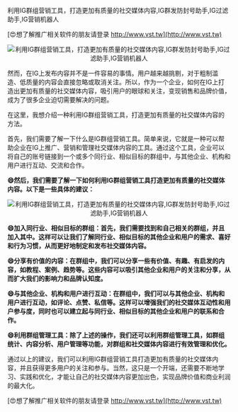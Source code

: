 利用IG群组营销工具，打造更加有质量的社交媒体内容,IG群发防封号助手,IG过滤助手,IG营销机器人

[😍想了解推广相关软件的朋友请登录 http://www.vst.tw](http://www.vst.tw)

 <center><img src="https://vst.tw/MP4/tuiguang/png/0.png" alt="利用IG群组营销工具，打造更加有质量的社交媒体内容,IG群发防封号助手,IG过滤助手,IG营销机器人"></center>

然而，在IG上发布内容并不是一件容易的事情。用户越来越挑剔，对于粗制滥造、低质量的内容会直接忽略或取消关注。所以，作为一个企业，如何在IG上打造出更加有质量的社交媒体内容，吸引用户的眼球和关注，变现销售和品牌价值，成为了很多企业迫切需要解决的问题。

在这里，我想介绍一种利用IG群组营销工具，打造更加有质量的社交媒体内容的方法。

首先，我们需要了解一下什么是IG群组营销工具。简单来说，它就是一种可以帮助企业在IG上推广、营销和管理社交媒体内容的工具。通过这个工具，企业可以将自己的账号链接到一个或多个同行业、相似目标的群组中，与其他企业、机构和用户进行互动、交流和合作。

**😄然后，我们需要了解一下如何利用IG群组营销工具打造更加有质量的社交媒体内容。以下是一些具体的建议：**

 <center><img src="https://vst.tw/MP4/tuiguang/png/8.png" alt="利用IG群组营销工具，打造更加有质量的社交媒体内容,IG群发防封号助手,IG过滤助手,IG营销机器人"></center>

**😄加入同行业、相似目标的群组：首先，我们需要找到和自己相关的群组，并且加入其中。这样可以让我们了解同行业、相似目标的其他企业和用户的需求、喜好和行为习惯，从而更好地制定和发布社交媒体内容。**

**😄分享有价值的内容：在群组中，我们可以分享一些有价值、有趣、有启发的内容，如教程、案例、趋势等。这些内容可以吸引其他企业和用户的关注和分享，从而扩大我们的影响力和品牌认知度。**

**😄与其他企业、机构和用户进行互动：在群组中，我们可以与其他企业、机构和用户进行互动，如评论、点赞、私信等。这样可以增强我们的社交媒体互动性和用户参与度，同时也可以建立起与同行业、相似目标的其他企业和用户的联系和合作。**

**😄利用群组管理工具：除了上述的操作，我们还可以利用群组管理工具，如群组统计、内容分析、用户管理等功能，对群组和社交媒体内容进行有效管理和优化。**

通过以上的建议，我们可以利用IG群组营销工具打造更加有质量的社交媒体内容，并且获得更多用户的关注和参与。当然，这只是一个开端，还需要不断地学习、实践和优化，才能让自己的社交媒体内容更加出色，实现品牌价值和商业利润的最大化。

[😍想了解推广相关软件的朋友请登录 http://www.vst.tw](http://www.vst.tw)



